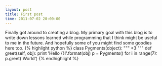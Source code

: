 ```yaml
---
layout: post
title: First post
time: 2011-07-02 20:00:00
---
```


Finally got around to creating a blog. My primary goal with this blog is to write down lessons learned while programming that I think might be useful to me in the future. And hopefully some of you might find some goodies here too.
{% highlight python %}
class Pygments(object):
    """ <3 """
    def greet(self, obj):
        print 'Hello {}!'.format(obj)
p = Pygments()
for i in range(7):
    p.greet('World')
{% endhighlight %}